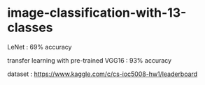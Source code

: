 # image-classification-with-13-classes

LeNet : 69% accuracy

transfer learning with pre-trained VGG16 : 93% accuracy

dataset : https://www.kaggle.com/c/cs-ioc5008-hw1/leaderboard
